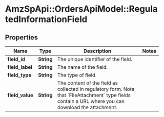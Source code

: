 # AmzSpApi::OrdersApiModel::RegulatedInformationField

## Properties
Name | Type | Description | Notes
------------ | ------------- | ------------- | -------------
**field_id** | **String** | The unique identifier of the field. | 
**field_label** | **String** | The name of the field. | 
**field_type** | **String** | The type of field. | 
**field_value** | **String** | The content of the field as collected in regulatory form. Note that &#x60;FileAttachment&#x60; type fields contain a URL where you can download the attachment. | 


